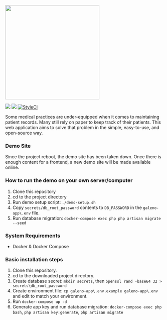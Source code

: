 <img src='https://github.com/junelsolis/medicoffice/blob/master/galeno-logo.svg' width='300'>

![](https://img.shields.io/github/languages/top/junelsolis/galeno?style=flat-square) ![](https://img.shields.io/travis/junelsolis/galeno?label=TravisCI&style=flat-square) [![StyleCI](https://github.styleci.io/repos/164389688/shield?branch=master)](https://github.styleci.io/repos/164389688)

Some medical practices are under-equipped when it comes to maintaining patient records. Many still rely on paper to keep track of their patients. This web application aims to solve that problem in the simple, easy-to-use, and open-source way.

### Demo Site
Since the project reboot, the demo site has been taken down. Once there is enough content for a frontend, a new demo site will be made available online.

### How to run the demo on your own server/computer
1. Clone this repository
1. cd to the project directory
1. Run demo setup script: `./demo-setup.sh`
1. Copy `secrets/db_root_password` contents to `DB_PASSWORD` in the `galeno-app\.env` file.
1. Run database migration: `docker-compose exec php php artisan migrate --seed`


### System Requirements
* Docker & Docker Compose

### Basic installation steps
1. Clone this repository.
1. cd to the downloaded project directory.
1. Create database secret: `mkdir secrets`, then `openssl rand -base64 32 > secrets\db_root_password`
1. Create environment file: `cp galeno-app\.env.example galeno-app\.env` and edit to match your environment.
1. Run `docker-compose up -d`
1. Generate app key and run database migration: `docker-compose exec php bash`, `php artisan key:generate`, `php artisan migrate`
